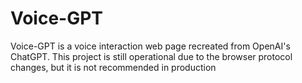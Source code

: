 # Voice-GPT
Voice-GPT is a voice interaction web page recreated from OpenAI's ChatGPT.
This project is still operational due to the browser protocol changes, but it is not recommended in production
